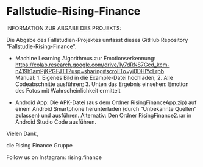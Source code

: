 # Fallstudie-Rising-Finance
INFORMATION ZUR ABGABE DES PROJEKTS:

Die Abgabe des Fallstudien-Projektes umfasst dieses GitHub Repository "Fallstudie-Rising-Finance". 

- Machine Learning Algorithmus zur Emotionserkennung: https://colab.research.google.com/drive/1y7dRN87Gcd_kcm-n419h1amPjKPGFJTT?usp=sharing#scrollTo=yi0DHlYcLrpb   
  Manual: 1. Eigenes Bild in die Example-Datei hochladen; 2. Alle Codeabschnitte ausführen; 3. Unten das Ergebnis einsehen: Emotion des Fotos mit Wahrscheinlichkeit ermittelt

- Android App: Die APK-Datei (aus dem Ordner RisingFinanceApp.zip) auf einem Android Smartphone herunterladen (durch “Unbekannte Quellen” zulassen) und ausführen.
Alternativ: Den Ordner RisingFinance2.rar in Android Studio Code ausführen.


Vielen Dank, 


die Rising Finance Gruppe


Follow us on Instagram: rising.finance
